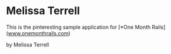 # Melissa Terrell

This is the pinteresting sample application for 
[*One Month Rails] (www.onemonthrails.com)

by Melissa Terrell